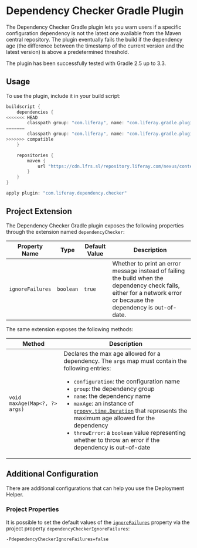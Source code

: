 # Dependency Checker Gradle Plugin

The Dependency Checker Gradle plugin lets you warn users if a specific
configuration dependency is not the latest one available from the Maven central
repository. The plugin eventually fails the build if the dependency age (the
difference between the timestamp of the current version and the latest version)
is above a predetermined threshold.

The plugin has been successfully tested with Gradle 2.5 up to 3.3.

## Usage

To use the plugin, include it in your build script:

```gradle
buildscript {
	dependencies {
<<<<<<< HEAD
		classpath group: "com.liferay", name: "com.liferay.gradle.plugins.dependency.checker", version: "1.0.1"
=======
		classpath group: "com.liferay", name: "com.liferay.gradle.plugins.dependency.checker", version: "1.0.0"
>>>>>>> compatible
	}

	repositories {
		maven {
			url "https://cdn.lfrs.sl/repository.liferay.com/nexus/content/groups/public"
		}
	}
}

apply plugin: "com.liferay.dependency.checker"
```

## Project Extension

The Dependency Checker Gradle plugin exposes the following properties through
the extension named `dependencyChecker`:

Property Name | Type | Default Value | Description
------------- | ---- | ------------- | -----------
<a name="ignorefailures"></a>`ignoreFailures` | `boolean` | `true` | Whether to print an error message instead of failing the build when the dependency check fails, either for a network error or because the dependency is out-of-date.

The same extension exposes the following methods:

Method | Description
------ | -----------
`void maxAge(Map<?, ?> args)` | Declares the max age allowed for a dependency. The `args` map must contain the following entries: <ul><li>`configuration`: the configuration name</li><li>`group`: the dependency group</li><li>`name`: the dependency name</li><li>`maxAge`: an instance of [`groovy.time.Duration`](http://docs.groovy-lang.org/latest/html/api/groovy/time/Duration.html) that represents the maximum age allowed for the dependency</li><li>`throwError`: a `boolean` value representing whether to throw an error if the dependency is out-of-date</li></ul>

## Additional Configuration

There are additional configurations that can help you use the Deployment Helper.

### Project Properties

It is possible to set the default values of the [`ignoreFailures`](#ignorefailures)
property via the project property `dependencyCheckerIgnoreFailures`:

	-PdependencyCheckerIgnoreFailures=false